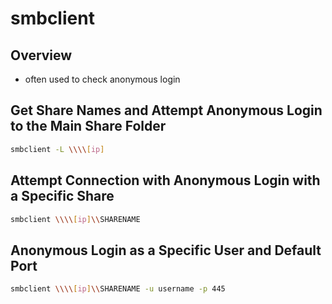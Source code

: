 # smbclient

## Overview

* often used to check anonymous login

## Get Share Names and Attempt Anonymous Login to the Main Share Folder

```bash
smbclient -L \\\\[ip]
```

## Attempt Connection with Anonymous Login with a Specific Share

```bash
smbclient \\\\[ip]\\SHARENAME
```

## Anonymous Login as a Specific User and Default Port

```bash
smbclient \\\\[ip]\\SHARENAME -u username -p 445
```

